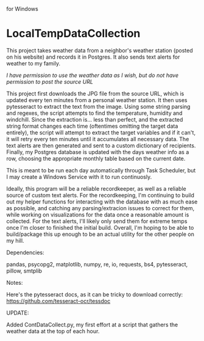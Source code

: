 for Windows

# LocalTempDataCollection
This project takes weather data from a neighbor's weather station (posted on his website) and records it in Postgres.  It also sends text alerts for weather to my family.

*I have permission to use the weather data as I wish, but do not have permission to post the source URL*

This project first downloads the JPG file from the source URL, which is updated every ten minutes from a personal weather station.  It then uses pytesseract to extract the text from the image.  Using some string parsing and regexes, the script attempts to find the temperature, humidity and windchill.  Since the extraction is... less than perfect, and the extracted string format changes each time (oftentimes omitting the target data entirely), the script will attempt to extract the target variables and if it can't, it will retry every ten minutes until it accumulates all necessary data.  The text alerts are then generated and sent to a custom dictionary of recipients.  Finally, my Postgres database is updated with the days weather info as a row, choosing the appropriate monthly table based on the current date.

This is meant to be run each day automatically through Task Scheduler, but I may create a Windows Service with it to run continuosly.

Ideally, this program will be a reliable recordkeeper, as well as a reliable source of custom text alerts.  For the recordkeeping, I'm continuing to build out my helper functions for interacting with the database with as much ease as possible, and catching any parsing/extracion issues to correct for them, while working on visualizations for the data once a reasonable amount is collected.  For the text alerts, I'll likely only send them for extreme temps once I'm closer to finished the initial build.  Overall, I'm hoping to be able to build/package this up enough to be an actual utility for the other people on my hill.

Dependencies:

pandas, psycopg2, matplotlib, numpy, re, io, requests, bs4, pytesseract, pillow, smtplib

Notes:

Here's the pytesseract docs, as it can be tricky to download correctly: https://github.com/tesseract-ocr/tessdoc


UPDATE:

Added ContDataCollect.py, my first effort at a script that gathers the weather data at the top of each hour.
